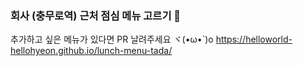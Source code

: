 ### 회사 (충무로역) 근처 점심 메뉴 고르기 🍜

추가하고 싶은 메뉴가 있다면 PR 날려주세요 ヾ(•ω•`)o
https://helloworld-hellohyeon.github.io/lunch-menu-tada/
